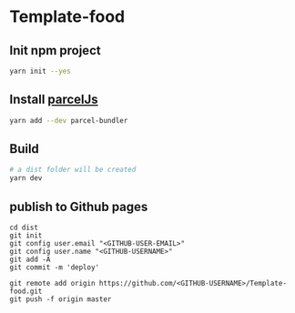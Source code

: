 # Template-food

## Init npm project
```bash
yarn init --yes
```

## Install [parcelJs](https://parceljs.org/getting_started.html)
```bash
yarn add --dev parcel-bundler
```

## Build
```bash
# a dist folder will be created
yarn dev
```

## publish to Github pages
```
cd dist
git init
git config user.email "<GITHUB-USER-EMAIL>"
git config user.name "<GITHUB-USERNAME>"
git add -A
git commit -m 'deploy'

git remote add origin https://github.com/<GITHUB-USERNAME>/Template-food.git
git push -f origin master
```
